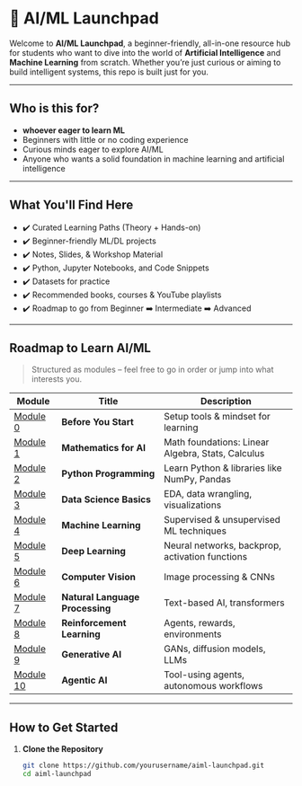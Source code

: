 # 🚀 AI/ML Launchpad

Welcome to **AI/ML Launchpad**, a beginner-friendly, all-in-one resource hub for students who want to dive into the world of **Artificial Intelligence** and **Machine Learning** from scratch. Whether you’re just curious or aiming to build intelligent systems, this repo is built just for you.

---

##  Who is this for?

-  **whoever eager to learn ML**
-  Beginners with little or no coding experience
-  Curious minds eager to explore AI/ML
-  Anyone who wants a solid foundation in machine learning and artificial intelligence

---

##  What You'll Find Here

- ✔️ Curated Learning Paths (Theory + Hands-on)
- ✔️ Beginner-friendly ML/DL projects
- ✔️ Notes, Slides, & Workshop Material
- ✔️ Python, Jupyter Notebooks, and Code Snippets
- ✔️ Datasets for practice
- ✔️ Recommended books, courses & YouTube playlists
- ✔️ Roadmap to go from Beginner ➡️ Intermediate ➡️ Advanced

---

##  Roadmap to Learn AI/ML

> Structured as modules – feel free to go in order or jump into what interests you.

| Module | Title | Description |
|--------|-------|-------------|
|  [Module 0](./Module-0-Before-You-Start/README.md) | **Before You Start** | Setup tools & mindset for learning |
|  [Module 1](./Module-1-The-Math-Behind-It-All/README.md) | **Mathematics for AI** | Math foundations: Linear Algebra, Stats, Calculus |
|  [Module 2](./Module-2-Building-Your-Foundation/README.md) | **Python Programming** | Learn Python & libraries like NumPy, Pandas |
|  [Module 3](./Module-3-Data-Science/README.md) | **Data Science Basics** | EDA, data wrangling, visualizations |
|  [Module 4](./Module-4-Machine-Learning/README.md) | **Machine Learning** | Supervised & unsupervised ML techniques |
|  [Module 5](./Module-5-Advanced-Deep-Learning/README.md) | **Deep Learning** | Neural networks, backprop, activation functions |
|  [Module 6](./Module-6-Advanced-Computer-Vision/README.md) | **Computer Vision** | Image processing & CNNs |
|  [Module 7](./Module-7-Advanced-NLP/README.md) | **Natural Language Processing** | Text-based AI, transformers |
|  [Module 8](./Module-8-Advanced-Reinforcement-Learning/README.md) | **Reinforcement Learning** | Agents, rewards, environments |
|  [Module 9](./Module-9-Advanced-Generative-AI/README.md) | **Generative AI** | GANs, diffusion models, LLMs |
|  [Module 10](./Module-10-Agentic-AI/README.md) | **Agentic AI** | Tool-using agents, autonomous workflows |

---

##  How to Get Started

1. **Clone the Repository**
   ```bash
   git clone https://github.com/yourusername/aiml-launchpad.git
   cd aiml-launchpad
